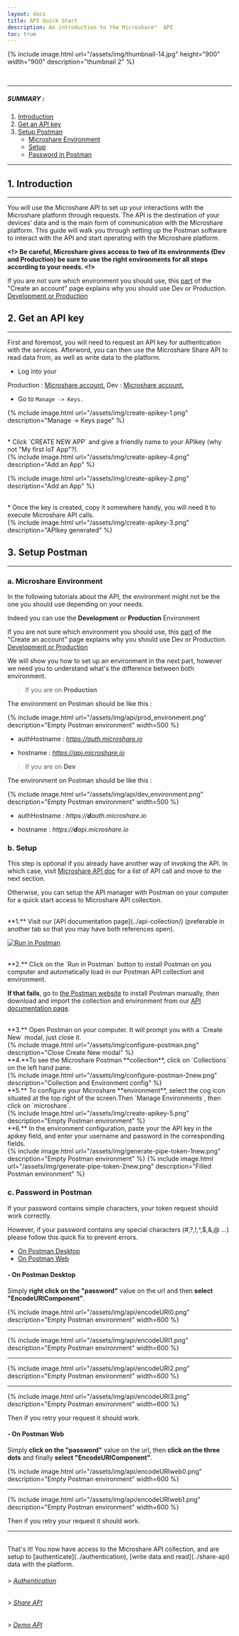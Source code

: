 ```yaml
---
layout: docs
title: API Quick Start
description: An introduction to the Microshare™  API 
toc: true
---
```





{% include image.html url="/assets/img/thumbnail-14.jpg" height="900" width="900" description="thumbnail 2" %}


<br>

---------------------------------------

##### SUMMARY : 

1. [Introduction](./#1-introduction)
2. [Get an API key](./#2-get-an-api-key)
3. [Setup Postman](./#3-setup-postman)
    * [Microshare Environment](./#a-microshare-environment)
    * [Setup](./#b-setup)
    * [Password in Postman](./#c-password-in-postman)

---------------------------------------
## 1. Introduction
---------------------------------------

You will use the Microshare API to set up your interactions with the Microshare platform through requests. The API is the destination of your devices’ data and is the main form of communication with the Microshare platform. This guide will walk you through setting up the Postman software to interact with the API and start operating with the Microshare platform.

**<!> Be careful, Microshare gives access to two of its environments (Dev and Production) be sure to use the right environments for all steps according to your needs. <!>**

If you are not sure which environment you should use, this [part](/docs/2/general/quick-start/create-an-account/#a-development-or-production) of the "Create an account" page explains why you should use Dev or Production. [Development or Production](/docs/2/general/quick-start/create-an-account/#a-development-or-production)

## 2. Get an API key
---------------------------------------

First and foremost, you will need to request an API key for authentication with the services. Afterword, you can then use the Microshare Share API to read data from, as well as write data to the platform.

* Log into your 

Production : [Microshare account.](https://app.microshare.io)
Dev : [Microshare account.](https://dapp.microshare.io)

* Go to `Manage -> Keys.`  

{% include image.html url="/assets/img/create-apikey-1.png" description="Manage -> Keys page" %}

<br>
* Click `CREATE NEW APP` and give a friendly name to your APIkey (why not "My first IoT App"?).

<br>
{% include image.html url="/assets/img/create-apikey-4.png" description="Add an App" %}

{% include image.html url="/assets/img/create-apikey-2.png" description="Add an App" %}

<br>
* Once the key is created, copy it somewhere handy, you will need it to execute Microshare API calls.

<br>
{% include image.html url="/assets/img/create-apikey-3.png" description="APIkey generated" %}

## 3. Setup Postman
---------------------------------------

### a. Microshare Environment

In the following tutorials about the API, the environment might not be the one you should use depending on your needs. 

Indeed you can use the **Development** or **Production** Environment

If you are not sure which environment you should use, this [part](/docs/2/general/quick-start/create-an-account/#a-development-or-production) of the "Create an account" page explains why you should use Dev or Production. [Development or Production](/docs/2/general/quick-start/create-an-account/#a-development-or-production)

We will show you how to set up an environment in the next part, however we need you to understand what's the difference between both environment.

> If you are on **Production**  

The environment on Postman should be like this : 

{% include image.html url="/assets/img/api/prod_environment.png" description="Empty Postman environment" width=500 %}

* authHostname : _https://auth.microshare.io_

* hostname : _https://api.microshare.io_

> If you are on **Dev**  

The environment on Postman should be like this : 

{% include image.html url="/assets/img/api/dev_environment.png" description="Empty Postman environment" width=500 %}

* authHostname : _https://**d**auth.microshare.io_

* hostname : _https://**d**api.microshare.io_




### b. Setup

This step is optional if you already have another way of invoking the API. In which case, visit [Microshare API doc](../api-collection) for a list of API call and move to the next section.

Otherwise, you can setup the API manager with Postman on your computer for a quick start access to Microshare API collection.


<br>
**1.** Visit our [API documentation page](../api-collection/) (preferable in another tab so that you may have both references open).

[![Run in Postman](https://run.pstmn.io/button.svg)](https://app.getpostman.com/run-collection/6881783-fed1e41c-e08b-4d1e-afea-85b8fc1b05a0)

<br>
**2.** Click on the `Run in Postman` button to install Postman on you computer and automatically load in our Postman API collection and environment.  

**If that fails**, go to [the Postman website](https://www.getpostman.com/) to install Postman manually, then download and import the collection and environment from our [API documentation page](../api-collection/).

<br>
**3.** Open Postman on your computer. It will prompt you with a `Create New` modal, just close it.

<br>
{% include image.html url="/assets/img/configure-postman.png" description="Close Create New modal" %}

<br>
**4.**To see the Microshare Postman **collection**, click on `Collections` on the left hand pane.

<br>
{% include image.html url="/assets/img/configure-postman-2new.png" description="Collection and Environment config" %}

<br>
**5.** To configure your Microshare **environment**, select the cog icon situated at the top right of the screen.Then `Manage Environments`, then click on `microshare`.

<br>
{% include image.html url="/assets/img/create-apikey-5.png" description="Empty Postman environment" %}

<br>
**6.** In the environment configuration, paste your the API key in the apikey field, and enter your username and password in the corresponding fields. 

<br>
{% include image.html url="/assets/img/generate-pipe-token-1new.png" description="Empty Postman environment" %}
{% include image.html url="/assets/img/generate-pipe-token-2new.png" description="Filled Postman environment" %}


### c. Password in Postman

If your password contains simple characters, your token request should work correctly.

However, if your password contains any special characters (#,?,!,^,$,&,@ ...) please follow this quick fix to prevent errors.

* [On Postman Desktop](./#--on-postman-desktop)
* [On Postman Web](./#--on-postman-web)

#### - On Postman Desktop

Simply **right click on the "password"** value on the url and then **select  "EncodeURIComponent"**.

{% include image.html url="/assets/img/api/encodeURI0.png" description="Empty Postman environment" width=600 %}

---------------------------------------

{% include image.html url="/assets/img/api/encodeURI1.png" description="Empty Postman environment" width=600 %}

---------------------------------------

{% include image.html url="/assets/img/api/encodeURI2.png" description="Empty Postman environment" width=600 %}

---------------------------------------

{% include image.html url="/assets/img/api/encodeURI3.png" description="Empty Postman environment" width=600 %}


Then if you retry your request it should work.

#### - On Postman Web

Simply **click on the "password"** value on the url, then **click on the three dots** and finally **select  "EncodeURIComponent"**.

{% include image.html url="/assets/img/api/encodeURIweb0.png" description="Empty Postman environment" width=600 %}

---------------------------------------

{% include image.html url="/assets/img/api/encodeURIweb1.png" description="Empty Postman environment" width=600 %}

Then if you retry your request it should work.



---------------------------------------
<br>
That's it! You now have access to the Microshare API collection, and are setup to [authenticate](../authentication), [write data and read](../share-api) data with the platform. 

###### > [Authentication](../authentication)
###### > [Share API](../share-api)
###### > [Demo API](../demo-api)
